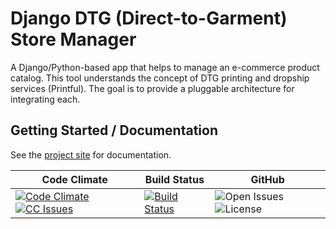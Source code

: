# Django DTG (Direct-to-Garment) Store Manager

A Django/Python-based app that helps to manage an e-commerce product catalog.
This tool understands the concept of DTG printing and dropship services
(Printful). The goal is to provide a pluggable architecture for integrating each.

## Getting Started / Documentation

See the [project site](http://559labs.github.io/django-dtg-store-manager)
for documentation.

| Code Climate | Build Status | GitHub |
| ------------ | ------------ | ------ |
| [![Code Climate](https://codeclimate.com/github/559Labs/django-dtg-store-manager/badges/gpa.svg)](https://codeclimate.com/github/559Labs/django-dtg-store-manager)  [![CC Issues](https://codeclimate.com/github/559Labs/django-dtg-store-manager/badges/issue_count.svg)](https://codeclimate.com/github/559Labs/django-dtg-store-manager) | [![Build Status](https://travis-ci.org/559Labs/django-dtg-store-manager.svg?branch=master)](https://travis-ci.org/559Labs/django-dtg-store-manager) | ![Open Issues](https://img.shields.io/github/issues/559Labs/django-dtg-store-manager.svg) ![License](https://img.shields.io/badge/license-Apache%202-blue.svg) |
